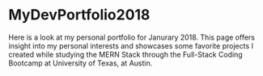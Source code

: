 # MyDevPortfolio2018
Here is a look at my personal portfolio for Janurary 2018. This page offers insight into my personal interests and showcases some favorite projects I created while studying the MERN Stack through the Full-Stack Coding Bootcamp at University of Texas, at Austin.
